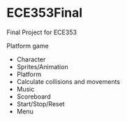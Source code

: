 # ECE353Final
Final Project for ECE353 

Platform game

- Character
- Sprites/Animation
- Platform
- Calculate collisions and movements
- Music
- Scoreboard
- Start/Stop/Reset
- Menu
